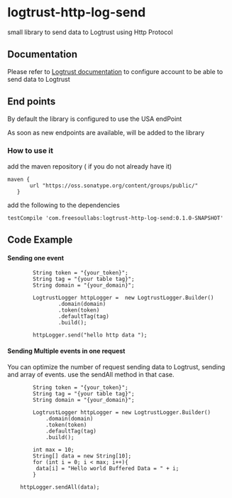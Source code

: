 # logtrust-http-log-send
small library to send data to Logtrust using Http Protocol

## Documentation


Please refer to [Logtrust documentation](https://docs.logtrust.com/confluence/docs/system-configuration/sending-the-data/http-sending#HTTPsending-Configuringtheendpoints) to configure account to be able to send
data to Logtrust


## End points

By default the library is configured to use the USA endPoint

As soon as new endpoints are available, will be added to the library

### How to use it

add the maven repository ( if you do not already have it)

```
maven {
       url "https://oss.sonatype.org/content/groups/public/"
   }

```

add the following to the dependencies

```
testCompile 'com.freesoullabs:logtrust-http-log-send:0.1.0-SNAPSHOT'
```

## Code Example

#### Sending one event

```
        String token = "{your_token}";
        String tag = "{your table tag}";
        String domain = "{your_domain}";

        LogtrustLogger httpLogger =  new LogtrustLogger.Builder()
                .domain(domain)
                .token(token)
                .defaultTag(tag)
                .build();

        httpLogger.send("hello http data ");

```

#### Sending Multiple events in one request

You can optimize the number of request sending data to Logtrust, sending and
array of events. use the sendAll method in that case.

```
        String token = "{your_token}";
        String tag = "{your table tag}";
        String domain = "{your_domain}";
        
        LogtrustLogger httpLogger = new LogtrustLogger.Builder()
            .domain(domain)
            .token(token)
            .defaultTag(tag)
            .build();
            
        int max = 10;
        String[] data = new String[10];
        for (int i = 0; i < max; i++){
         data[i] = "Hello world Buffered Data = " + i;
        }

    httpLogger.sendAll(data);
    
```
